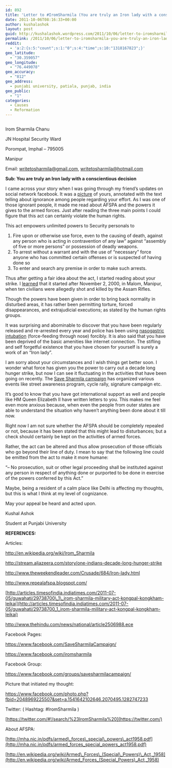 ```yaml
---
id: 892
title: 'Letter to #IromSharmila (You are truly an Iron lady with a conscientious decision)'
date: 2011-10-06T08:16:33+00:00
author: kushalashok
layout: post
guid: http://kushalashok.wordpress.com/2011/10/06/letter-to-iromsharmila-you-are-truly-an-iron-lady-with-a-conscientious-decision/
permalink: /2011/10/06/letter-to-iromsharmila-you-are-truly-an-iron-lady-with-a-conscientious-decision/
reddit:
  - 'a:2:{s:5:"count";s:1:"0";s:4:"time";s:10:"1318167823";}'
geo_latitude:
  - "30.359057"
geo_longitude:
  - "76.449078"
geo_accuracy:
  - "812"
geo_address:
  - punjabi university, patiala, punjab, india
geo_public:
  - "1"
categories:
  - Causes
  - Reformation
---
```

[<img src="http://kushalashok.files.wordpress.com/2011/10/100611_0246_lettertoiro1.jpg" alt="" border="0" />](https://twitter.com/speedoholic/status/121749762398621698)

Irom Sharmila Chanu

JN Hospital Security Ward

Porompat, Imphal &#8211; 795005

Manipur

Email: <writetosharmila@gmail.com>, <writetosharmila@hotmail.com>

**Sub: You are truly an Iron lady with a conscientious decision**

I came across your story when I was going through my friend&#8217;s updates on social network facebook. It was a [picture](https://www.facebook.com/photo.php?fbid=2048969225507&set=a.1541642102646.2070495.1282747233) of yours, annotated with the text telling about ignorance among people regarding your effort. As I was one of those ignorant people, it made me read about AFSPA and the powers it gives to the armed forces. Just after reading the three main points I could figure that this act can certainly violate the human rights.

This act empowers unlimited powers to Security personals to

  1. Fire upon or otherwise use force, even to the causing of death, against any person who is acting in contravention of any law&#8221; against &#8220;assembly of five or more persons&#8221; or possession of deadly weapons.
  2. To arrest without a warrant and with the use of &#8220;necessary&#8221; force anyone who has committed certain offenses or is suspected of having done so
  3. To enter and search any premise in order to make such arrests.

Thus after getting a fair idea about the act, I started reading about your strike. I [learned](http://en.wikipedia.org/wiki/Irom_Sharmila) that it started after November 2, 2000, in Malom, Manipur, when ten civilians were allegedly shot and killed by the Assam Rifles.

Though the powers have been given in order to bring back normality in disturbed areas, it has rather been permitting torture, forced disappearances, and extrajudicial executions; as stated by the human rights groups.

It was surprising and abominable to discover that you have been regularly released and re-arrested every year and police has been using [nasogastric intubation](http://en.wikipedia.org/wiki/Nasogastric_intubation) (force-feeding through nose) forcibly. It is also said that you have been deprived of the basic amenities like internet connection. The stifling and self forgetful existence that you have chosen for yourself is surely a work of an &#8220;Iron lady&#8221;.

I am sorry about your circumstances and I wish things get better soon. I wonder what force has given you the power to carry out a decade long hunger strike, but now I can see it fluctuating in the activities that have been going on recently. The [Save Sharmila campaign](http://www.repealafspa.blogspot.com) has organized various events like street awareness program, cycle rally, signature campaign etc.

It&#8217;s good to know that you have got international support as well and people like HM Queen Elizabeth II have written letters to you. This makes me feel even more anxious because, when even the people from outer states are able to understand the situation why haven&#8217;t anything been done about it till now.

Right now I am not sure whether the AFSPA should be completely repealed or not, because it has been stated that this might lead to disturbances; but a check should certainly be kept on the activities of armed forces.

Rather, the act can be altered and thus allow prosecution of those officials who go beyond their line of duty. I mean to say that the following line could be emitted from the act to make it more humane:

&#8220;– No prosecution, suit or other legal proceeding shall be instituted against any person in respect of anything done or purported to be done in exercise of the powers conferred by this Act.&#8221;

Maybe, being a resident of a calm place like Delhi is affecting my thoughts, but this is what I think at my level of cognizance.

May your appeal be heard and acted upon.

Kushal Ashok

Student at Punjabi University

**REFERENCES:**

Articles:
  
<http://en.wikipedia.org/wiki/Irom_Sharmila>

<http://stream.aljazeera.com/story/one-indians-decade-long-hunger-strike>

<http://www.theweekendleader.com/Crusade/684/Iron-lady.html>

<http://www.repealafspa.blogspot.com/>

[http://articles.timesofindia.indiatimes.com/2011-07-05/guwahati/29738700\_1\_irom-sharmila-military-act-kongpal-kongkham-leikai](http://articles.timesofindia.indiatimes.com/2011-07-05/guwahati/29738700_1_irom-sharmila-military-act-kongpal-kongkham-leikai)

<http://www.thehindu.com/news/national/article2506988.ece>

Facebook Pages:

<https://www.facebook.com/SaveSharmilaCampaign/>
  
<https://www.facebook.com/iromsharmila>

Facebook Group:

<https://www.facebook.com/groups/savesharmilacampaign/>

Picture that initiated my thought:

<https://www.facebook.com/photo.php?fbid=2048969225507&set=a.1541642102646.2070495.1282747233>

Twitter: ( Hashtag: #IromSharmila )

[https://twitter.com/#!/search/%23IromSharmila%20](https://twitter.com/)

About AFSPA:
  
[http://mha.nic.in/pdfs/armed\_forces\_special\_powers\_act1958.pdf](http://mha.nic.in/pdfs/armed_forces_special_powers_act1958.pdf)

[http://en.wikipedia.org/wiki/Armed\_Forces\_(Special\_Powers)\_Act,_1958](http://en.wikipedia.org/wiki/Armed_Forces_(Special_Powers)_Act,_1958)